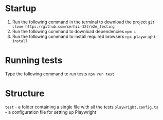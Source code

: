 # Startup

1) Run the following command in the terminal to download the project
`git clone https://github.com/serhii-123/e2e_testing`
2) Run the following command to download dependencies
`npm i`
3) Run the following command to install required browsers
`npx playwright install`
# Running tests
Type the following command to run tests
`npm run test`
# Structure
`test` - a folder containing a single file with all the tests
`playwright.config.ts` - a configuration file for setting up Playwright